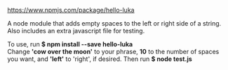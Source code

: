 https://www.npmjs.com/package/hello-luka

A node module that adds empty spaces to the left or right side of a string.  Also includes an extra javascript file for testing.

To use, run **$ npm install --save hello-luka**   
Change **'cow over the moon'** to your phrase, **10** to the number of spaces you want, and **'left'** to 'right', if desired. 
Then run **$ node test.js**
